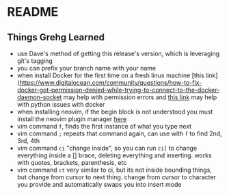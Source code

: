 # README

## Things Grehg Learned

- use Dave's method of getting this release's version, which is leveraging git's tagging
- you can prefix your branch name with your name
- when install Docker for the first time on a fresh linux machine [this link](https://www.digitalocean.com/community/questions/how-to-fix-docker-got-permission-denied-while-trying-to-connect-to-the-docker-daemon-socket may help with permission errors and [this link](https://www.digitalocean.com/community/questions/how-to-fix-docker-got-permission-denied-while-trying-to-connect-to-the-docker-daemon-socket) may help with python issues with docker
- when installing neovim, if the begin block is not understood you must install the neovim plugin manager [here](http://www.linode.com/docs/tools-reference/tools/how-to-install-neovim-and-plugins-with-vim-plug/)
- vim command `f`, finds the first instance of what you type next
- vim command `;` repeats that command again, can use with `f` to find 2nd, 3rd, 4th
- vim command `ci` "change inside", so you can run `ci[` to change everything inside a [] brace, deleting everything and inserting. works with quotes, brackets, parenthesis, etc
- vim command `ct` very similar to ci, but its not inside bounding things, but change from cursor to next thing. change from cursor to character you provide and automatically swaps you into insert mode
